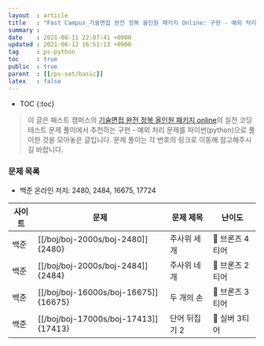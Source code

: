 ```yaml
---
layout  : article
title   : "Fast Campus_기술면접 완전 정복 올인원 패키지 Online: 구현 - 예외 처리"
summary : 
date    : 2021-08-11 22:07:41 +0900
updated : 2021-08-12 16:51:13 +0900
tag     : ps-python
toc     : true
public  : true
parent  : [[/ps-set/basic]]
latex   : false
---
```

* TOC
{:toc}

> 이 글은 패스트 캠퍼스의 [기술면접 완전 정복 올인원 패키지 online](https://fastcampus.co.kr/dev_online_algo)의 실전 코딩테스트 문제 풀이에서 추천하는 구현 - 예외 처리 문제를 파이썬(python)으로 풀이한 것을 모아놓은 글입니다. 문제 풀이는 각 번호의 링크로 이동해 참고해주시길 바랍니다.

### 문제 목록

* 백준 온라인 저지: 2480, 2484, 16675, 17724

| 사이트 | 문제                                 | 문제 제목        | 난이도          |
| ------ | ------------------------------------ | ---------------- | --------------- |
| 백준   | [[/boj/boj-2000s/boj-2480]]{2480}    | 주사위 세개      | 🥉 브론즈 4티어 |
| 백준   | [[/boj/boj-2000s/boj-2484]]{2484}    | 주사위 네개      | 🥉 브론즈 2티어 |
| 백준   | [[/boj/boj-16000s/boj-16675]]{16675} | 두 개의 손       | 🥉 브론즈 3티어 |
| 백준   | [[/boj/boj-17000s/boj-17413]]{17413} | 단어 뒤집기 2    | 🥈 실버 3티어   |
